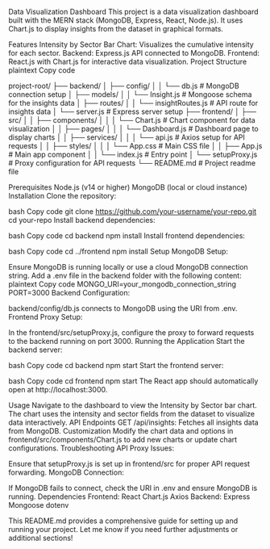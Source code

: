 Data Visualization Dashboard
This project is a data visualization dashboard built with the MERN stack (MongoDB, Express, React, Node.js). It uses Chart.js to display insights from the dataset in graphical formats.

Features
Intensity by Sector Bar Chart: Visualizes the cumulative intensity for each sector.
Backend: Express.js API connected to MongoDB.
Frontend: React.js with Chart.js for interactive data visualization.
Project Structure
plaintext
Copy code

project-root/
├── backend/
│   ├── config/
│   │   └── db.js                 # MongoDB connection setup
│   ├── models/
│   │   └── Insight.js            # Mongoose schema for the insights data
│   ├── routes/
│   │   └── insightRoutes.js      # API route for insights data
│   └── server.js                 # Express server setup
├── frontend/
│   ├── src/
│   │   ├── components/
│   │   │   └── Chart.js          # Chart component for data visualization
│   │   ├── pages/
│   │   │   └── Dashboard.js      # Dashboard page to display charts
│   │   ├── services/
│   │   │   └── api.js            # Axios setup for API requests
│   │   ├── styles/
│   │   │   └── App.css           # Main CSS file
│   │   ├── App.js                # Main app component
│   │   └── index.js              # Entry point
│   └── setupProxy.js             # Proxy configuration for API requests
└── README.md                     # Project readme file




Prerequisites
Node.js (v14 or higher)
MongoDB (local or cloud instance)
Installation
Clone the repository:

bash
Copy code
git clone https://github.com/your-username/your-repo.git
cd your-repo
Install backend dependencies:

bash
Copy code
cd backend
npm install
Install frontend dependencies:

bash
Copy code
cd ../frontend
npm install
Setup
MongoDB Setup:

Ensure MongoDB is running locally or use a cloud MongoDB connection string.
Add a .env file in the backend folder with the following content:
plaintext
Copy code
MONGO_URI=your_mongodb_connection_string
PORT=3000
Backend Configuration:

backend/config/db.js connects to MongoDB using the URI from .env.
Frontend Proxy Setup:

In the frontend/src/setupProxy.js, configure the proxy to forward requests to the backend running on port 3000.
Running the Application
Start the backend server:

bash
Copy code
cd backend
npm start
Start the frontend server:

bash
Copy code
cd frontend
npm start
The React app should automatically open at http://localhost:3000.

Usage
Navigate to the dashboard to view the Intensity by Sector bar chart.
The chart uses the intensity and sector fields from the dataset to visualize data interactively.
API Endpoints
GET /api/insights: Fetches all insights data from MongoDB.
Customization
Modify the chart data and options in frontend/src/components/Chart.js to add new charts or update chart configurations.
Troubleshooting
API Proxy Issues:

Ensure that setupProxy.js is set up in frontend/src for proper API request forwarding.
MongoDB Connection:

If MongoDB fails to connect, check the URI in .env and ensure MongoDB is running.
Dependencies
Frontend:
React
Chart.js
Axios
Backend:
Express
Mongoose
dotenv


This README.md provides a comprehensive guide for setting up and running your project. Let me know if you need further adjustments or additional sections!







